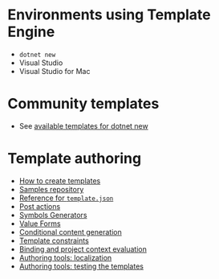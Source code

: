 # Environments using Template Engine
- `dotnet new`
- Visual Studio
- Visual Studio for Mac

# Community templates
- See [available templates for dotnet new](https://github.com/dotnet/templating/wiki/Available-templates-for-dotnet-new)

# Template authoring
- [How to create templates](https://docs.microsoft.com/dotnet/core/tools/custom-templates)
- [Samples repository](https://github.com/dotnet/dotnet-template-samples)
- [Reference for `template.json`](Reference-for-template.json.md)
- [Post actions](Post-Action-Registry.md)
- [Symbols Generators](Available-Symbols-Generators.md)
- [Value Forms](Value-Forms.md)
- [Conditional content generation](Conditional-processing-and-comment-syntax.md)
- [Template constraints](Constraints.md)
- [Binding and project context evaluation](Binding-and-project-context-evaluation.md)
- [Authoring tools: localization](authoring-tools/Localization.md)
- [Authoring tools: testing the templates](authoring-tools/Templates-Testing-Tooling.md)